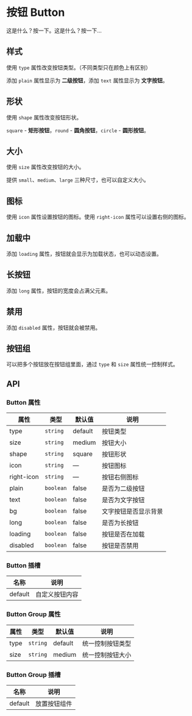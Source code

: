 # 按钮 Button
这是什么？按一下。这是什么？按一下...


## 样式
使用 `type` 属性改变按钮类型。（不同类型只在颜色上有区别）

添加 `plain` 属性显示为 **二级按钮**，添加 `text` 属性显示为 **文字按钮**。
<demo src="./demo/button/basic.vue"/>


## 形状
使用 `shape` 属性改变按钮形状。

`square` - **矩形按钮**，`round` - **圆角按钮**，`circle` - **圆形按钮**。
<demo src="./demo/button/shape.vue"/>


## 大小
使用 `size` 属性改变按钮的大小。

提供 `small`、`medium`、`large` 三种尺寸，也可以自定义大小。
<demo src="./demo/button/size.vue"/>


## 图标
使用 `icon` 属性设置按钮的图标。使用 `right-icon` 属性可以设置右侧的图标。
<demo src="./demo/button/icon.vue"/>


## 加载中
添加 `loading` 属性，按钮就会显示为加载状态，也可以动态设置。
<demo src="./demo/button/loading.vue"/>


## 长按钮
添加 `long` 属性，按钮的宽度会占满父元素。
<demo src="./demo/button/long.vue"/>


## 禁用
添加 `disabled` 属性，按钮就会被禁用。
<demo src="./demo/button/disabled.vue"/>


## 按钮组
可以把多个按钮放在按钮组里面，通过 `type` 和 `size` 属性统一控制样式。
<demo src="./demo/button/group.vue"/>


## API
### Button 属性
| 属性 | 类型 | 默认值 | 说明 |
| --- | --- | --- | --- |
| type        | `string`  | default | 按钮类型 |
| size        | `string`  | medium  | 按钮大小 |
| shape       | `string`  | square  | 按钮形状 |
| icon        | `string`  | —       | 按钮图标 |
| right-icon  | `string`  | —       | 按钮右侧图标 |
| plain       | `boolean` | false   | 是否为二级按钮 |
| text        | `boolean` | false   | 是否为文字按钮 |
| bg          | `boolean` | false   | 文字按钮是否显示背景 |
| long        | `boolean` | false   | 是否为长按钮 |
| loading     | `boolean` | false   | 按钮是否在加载 |
| disabled    | `boolean` | false   | 按钮是否禁用 |

### Button 插槽
| 名称 | 说明 |
| --- | --- |
| default | 自定义按钮内容 |

### Button Group 属性
| 属性 | 类型 | 默认值 | 说明 |
| --- | --- | --- | --- |
| type | `string` | default | 统一控制按钮类型 |
| size | `string` | medium  | 统一控制按钮大小 |

### Button Group 插槽
| 名称 | 说明 |
| --- | --- |
| default | 放置按钮组件 |
